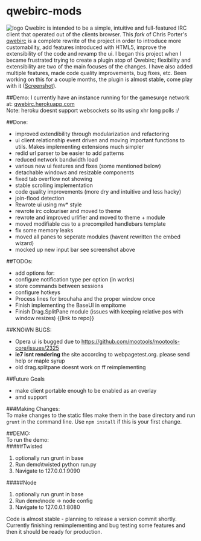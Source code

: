 qwebirc-mods  
=============  

![logo](https://raw.github.com/megawac/qwebirc-enhancements/master/images/qwebircsmall.png "QWebirc logo")
Qwebirc is intended to be a simple, intuitive and full-featured IRC client that operated out of the clients browser. This *fork* of Chris Porter's [qwebirc](http://qwebirc.org/) is a complete rewrite of the project in order to introduce more customability, add features introduced with HTML5, improve the extensibility of the code and revamp the ui. I began this project when I became frustrated trying to create a plugin atop of Qwebirc; flexibility and extensibility are two of the main focuses of the changes. I have also added multiple features, made code quality improvements, bug fixes, etc. Been working on this for a couple months, the plugin is almost stable, come play with it  ([Screenshot](http://puu.sh/4ANPf.png)).  
  
##Demo:
I currently have an instance running for the gamesurge network at: [qwebirc.herokuapp.com](http://qwebirc.herokuapp.com/)  
Note: heroku doesnt support websockets so its using xhr long polls :/ 

##Done:  
* improved extendibility through modularization and refactoring
* ui client relationship event driven and moving important functions to utils. Makes implementing extensions much simpler
 * redid url parser to be easier to add patterns
 * reduced network bandwidth load
* various new ui features and fixes (some mentioned below)
 * detachable windows and resizable components
 * fixed tab overflow not showing
 * stable scrolling implementation
* code quality improvements (more dry and intuitive and less hacky)
 * join-flood detection
 * Rewrote ui using mv* style
* rewrote irc colouriser and moved to theme
* rewrote and improved urlifier and moved to theme + module
* moved modifiable css to a precompiled handlebars template
* fix some memory leaks
* moved all panes to seperate modules (havent rewritten the embed wizard)
* mocked up new input bar see screenshot above
  
##TODOs:  
* add options for:
 * configure notification type per option (in works)
 * store commands between sessions
 * configure hotkeys
* Process lines for brouhaha and the proper window once
* Finish implementing the BaseUI in empitome
* Finish Drag.SplitPane module (issues with keeping relative pos with window resizes) {{link to repo}}
  
  
##KNOWN BUGS:  
* Opera ui is bugged due to https://github.com/mootools/mootools-core/issues/2325
* __ie7 isnt rendering__ the site according to webpagetest.org. please send help or maple syrup  
* old drag.splitpane doesnt work on ff reimplementing  

##Future Goals 
* make client portable enough to be enabled as an overlay  
* amd support  

###Making Changes:  
To make changes to the static files make them in the base directory and run ```grunt``` in the command line. Use ```npm install``` if this is your first change.  


##DEMO:  
To run the demo:  
#####Twisted
 1.  optionally run grunt in base
 2.  Run demo\twisted python run.py
 3.  Navigate to 127.0.0.1:9090

#####Node
 1.  optionally run grunt in base
 2.  Run demo\node -> node config
 3.  Navigate to 127.0.0.1:8080
 
Code is almost stable - planning to release a version commit shortly. Currently finishing remimplementing and bug testing some features and then it should be ready for production.